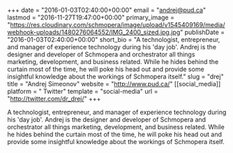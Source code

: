 +++
date = "2016-01-03T02:40:00+00:00"
email = "andrej@pud.ca"
lastmod = "2016-11-27T19:47:00+00:00"
primary_image = "https://res.cloudinary.com/schmopera/image/upload/v1545409169/media/webhook-uploads/1480276064552/IMG_2400_sized.jpg.jpg"
publishDate = "2016-01-03T02:40:00+00:00"
short_bio = "A technologist, entrepreneur, and manager of experience technology during his &#039;day job&#039;. Andrej is the designer and developer of Schmopera and orchestrator all things marketing, development, and business related. While he hides behind the curtain most of the time, he will poke his head out and provide some insightful knowledge about the workings of Schmopera itself."
slug = "drej"
title = "Andrej Simeonov"
website = "http://www.pud.ca/"
[[social_media]]
platform = " Twitter"
template = "social-media"
url = "http://twitter.com/dr_drej/"
+++

A technologist, entrepreneur, and manager of experience technology during his 'day job'. Andrej is the designer and developer of Schmopera and orchestrator all things marketing, development, and business related. While he hides behind the curtain most of the time, he will poke his head out and provide some insightful knowledge about the workings of Schmopera itself.
